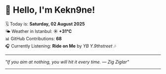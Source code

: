 # 👋 Hello, I'm Kekn9ne!

🗓️ Today is: **Saturday, 02 August 2025**  
🌤️ Weather in Istanbul: **☀️   +31°C**  
📊 GitHub Contributions: **68**  
🎧 Currently Listening: **Ride on Me** by *YB Y.9thstreet* 🎶

---

_"If you aim at nothing, you will hit it every time.   — *Zig Ziglar*"_

---
